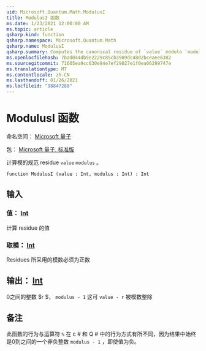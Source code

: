 ```yaml
---
uid: Microsoft.Quantum.Math.ModulusI
title: ModulusI 函数
ms.date: 1/23/2021 12:00:00 AM
ms.topic: article
qsharp.kind: function
qsharp.namespace: Microsoft.Quantum.Math
qsharp.name: ModulusI
qsharp.summary: Computes the canonical residue of `value` modulo `modulus`.
ms.openlocfilehash: 7bad044db9e2229c85cb3909dc4802bceaee6382
ms.sourcegitcommit: 71605ea9cc630e84e7ef29027e1f0ea06299747e
ms.translationtype: MT
ms.contentlocale: zh-CN
ms.lasthandoff: 01/26/2021
ms.locfileid: "98847288"
---
```

# <a name="modulusi-function"></a>ModulusI 函数

命名空间： [Microsoft 量子](xref:Microsoft.Quantum.Math)

包： [Microsoft 量子. 标准版](https://nuget.org/packages/Microsoft.Quantum.Standard)


计算模的规范 residue `value` `modulus` 。

```qsharp
function ModulusI (value : Int, modulus : Int) : Int
```


## <a name="input"></a>输入

### <a name="value--int"></a>值： [Int](xref:microsoft.quantum.lang-ref.int)

计算 residue 的值


### <a name="modulus--int"></a>取模： [Int](xref:microsoft.quantum.lang-ref.int)

Residues 所采用的模数必须为正数



## <a name="output--int"></a>输出： [Int](xref:microsoft.quantum.lang-ref.int)

0之间的整数 $r $， `modulus - 1` 这可 `value - r` 被模数整除

## <a name="remarks"></a>备注

此函数的行为与运算符 `%` 在 c # 和 Q # 中的行为方式有所不同，因为结果中始终是0到之间的一个非负整数 `modulus - 1` ，即使值为负。